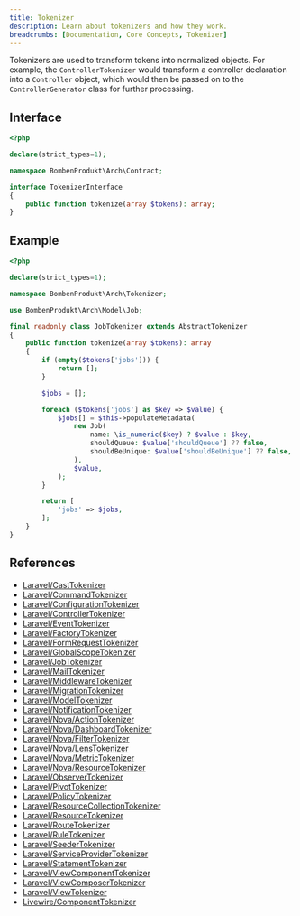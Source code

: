 ```yaml
---
title: Tokenizer
description: Learn about tokenizers and how they work.
breadcrumbs: [Documentation, Core Concepts, Tokenizer]
---
```


Tokenizers are used to transform tokens into normalized objects. For example, the `ControllerTokenizer` would transform a controller declaration into a `Controller` object, which would then be passed on to the `ControllerGenerator` class for further processing.

## Interface

```php
<?php

declare(strict_types=1);

namespace BombenProdukt\Arch\Contract;

interface TokenizerInterface
{
    public function tokenize(array $tokens): array;
}
```

## Example

```php
<?php

declare(strict_types=1);

namespace BombenProdukt\Arch\Tokenizer;

use BombenProdukt\Arch\Model\Job;

final readonly class JobTokenizer extends AbstractTokenizer
{
    public function tokenize(array $tokens): array
    {
        if (empty($tokens['jobs'])) {
            return [];
        }

        $jobs = [];

        foreach ($tokens['jobs'] as $key => $value) {
            $jobs[] = $this->populateMetadata(
                new Job(
                    name: \is_numeric($key) ? $value : $key,
                    shouldQueue: $value['shouldQueue'] ?? false,
                    shouldBeUnique: $value['shouldBeUnique'] ?? false,
                ),
                $value,
            );
        }

        return [
            'jobs' => $jobs,
        ];
    }
}
```

## References

- [Laravel/CastTokenizer](https://github.com/BombenProdukt/laravel-arch/tree/main/src/Tokenizer/Laravel/CastTokenizer.php)
- [Laravel/CommandTokenizer](https://github.com/BombenProdukt/laravel-arch/tree/main/src/Tokenizer/Laravel/CommandTokenizer.php)
- [Laravel/ConfigurationTokenizer](https://github.com/BombenProdukt/laravel-arch/tree/main/src/Tokenizer/Laravel/ConfigurationTokenizer.php)
- [Laravel/ControllerTokenizer](https://github.com/BombenProdukt/laravel-arch/tree/main/src/Tokenizer/Laravel/ControllerTokenizer.php)
- [Laravel/EventTokenizer](https://github.com/BombenProdukt/laravel-arch/tree/main/src/Tokenizer/Laravel/EventTokenizer.php)
- [Laravel/FactoryTokenizer](https://github.com/BombenProdukt/laravel-arch/tree/main/src/Tokenizer/Laravel/FactoryTokenizer.php)
- [Laravel/FormRequestTokenizer](https://github.com/BombenProdukt/laravel-arch/tree/main/src/Tokenizer/Laravel/FormRequestTokenizer.php)
- [Laravel/GlobalScopeTokenizer](https://github.com/BombenProdukt/laravel-arch/tree/main/src/Tokenizer/Laravel/GlobalScopeTokenizer.php)
- [Laravel/JobTokenizer](https://github.com/BombenProdukt/laravel-arch/tree/main/src/Tokenizer/Laravel/JobTokenizer.php)
- [Laravel/MailTokenizer](https://github.com/BombenProdukt/laravel-arch/tree/main/src/Tokenizer/Laravel/MailTokenizer.php)
- [Laravel/MiddlewareTokenizer](https://github.com/BombenProdukt/laravel-arch/tree/main/src/Tokenizer/Laravel/MiddlewareTokenizer.php)
- [Laravel/MigrationTokenizer](https://github.com/BombenProdukt/laravel-arch/tree/main/src/Tokenizer/Laravel/MigrationTokenizer.php)
- [Laravel/ModelTokenizer](https://github.com/BombenProdukt/laravel-arch/tree/main/src/Tokenizer/Laravel/ModelTokenizer.php)
- [Laravel/NotificationTokenizer](https://github.com/BombenProdukt/laravel-arch/tree/main/src/Tokenizer/Laravel/NotificationTokenizer.php)
- [Laravel/Nova/ActionTokenizer](https://github.com/BombenProdukt/laravel-arch/tree/main/src/Tokenizer/Laravel/Nova/ActionTokenizer.php)
- [Laravel/Nova/DashboardTokenizer](https://github.com/BombenProdukt/laravel-arch/tree/main/src/Tokenizer/Laravel/Nova/DashboardTokenizer.php)
- [Laravel/Nova/FilterTokenizer](https://github.com/BombenProdukt/laravel-arch/tree/main/src/Tokenizer/Laravel/Nova/FilterTokenizer.php)
- [Laravel/Nova/LensTokenizer](https://github.com/BombenProdukt/laravel-arch/tree/main/src/Tokenizer/Laravel/Nova/LensTokenizer.php)
- [Laravel/Nova/MetricTokenizer](https://github.com/BombenProdukt/laravel-arch/tree/main/src/Tokenizer/Laravel/Nova/MetricTokenizer.php)
- [Laravel/Nova/ResourceTokenizer](https://github.com/BombenProdukt/laravel-arch/tree/main/src/Tokenizer/Laravel/Nova/ResourceTokenizer.php)
- [Laravel/ObserverTokenizer](https://github.com/BombenProdukt/laravel-arch/tree/main/src/Tokenizer/Laravel/ObserverTokenizer.php)
- [Laravel/PivotTokenizer](https://github.com/BombenProdukt/laravel-arch/tree/main/src/Tokenizer/Laravel/PivotTokenizer.php)
- [Laravel/PolicyTokenizer](https://github.com/BombenProdukt/laravel-arch/tree/main/src/Tokenizer/Laravel/PolicyTokenizer.php)
- [Laravel/ResourceCollectionTokenizer](https://github.com/BombenProdukt/laravel-arch/tree/main/src/Tokenizer/Laravel/ResourceCollectionTokenizer.php)
- [Laravel/ResourceTokenizer](https://github.com/BombenProdukt/laravel-arch/tree/main/src/Tokenizer/Laravel/ResourceTokenizer.php)
- [Laravel/RouteTokenizer](https://github.com/BombenProdukt/laravel-arch/tree/main/src/Tokenizer/Laravel/RouteTokenizer.php)
- [Laravel/RuleTokenizer](https://github.com/BombenProdukt/laravel-arch/tree/main/src/Tokenizer/Laravel/RuleTokenizer.php)
- [Laravel/SeederTokenizer](https://github.com/BombenProdukt/laravel-arch/tree/main/src/Tokenizer/Laravel/SeederTokenizer.php)
- [Laravel/ServiceProviderTokenizer](https://github.com/BombenProdukt/laravel-arch/tree/main/src/Tokenizer/Laravel/ServiceProviderTokenizer.php)
- [Laravel/StatementTokenizer](https://github.com/BombenProdukt/laravel-arch/tree/main/src/Tokenizer/Laravel/StatementTokenizer.php)
- [Laravel/ViewComponentTokenizer](https://github.com/BombenProdukt/laravel-arch/tree/main/src/Tokenizer/Laravel/ViewComponentTokenizer.php)
- [Laravel/ViewComposerTokenizer](https://github.com/BombenProdukt/laravel-arch/tree/main/src/Tokenizer/Laravel/ViewComposerTokenizer.php)
- [Laravel/ViewTokenizer](https://github.com/BombenProdukt/laravel-arch/tree/main/src/Tokenizer/Laravel/ViewTokenizer.php)
- [Livewire/ComponentTokenizer](https://github.com/BombenProdukt/laravel-arch/tree/main/src/Tokenizer/Livewire/ComponentTokenizer.php)
